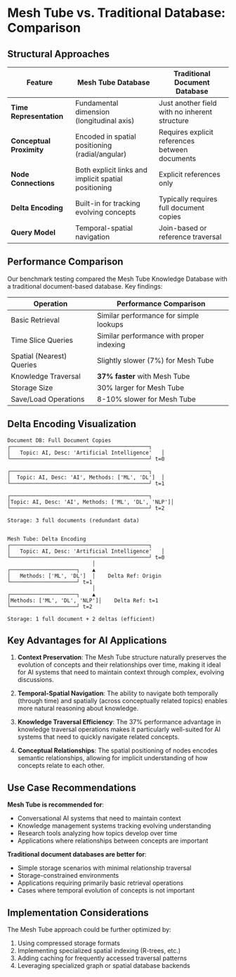 # Mesh Tube vs. Traditional Database: Comparison

## Structural Approaches

| Feature | Mesh Tube Database | Traditional Document Database |
|---------|-------------------|------------------------------|
| **Time Representation** | Fundamental dimension (longitudinal axis) | Just another field with no inherent structure |
| **Conceptual Proximity** | Encoded in spatial positioning (radial/angular) | Requires explicit references between documents |
| **Node Connections** | Both explicit links and implicit spatial positioning | Explicit references only |
| **Delta Encoding** | Built-in for tracking evolving concepts | Typically requires full document copies |
| **Query Model** | Temporal-spatial navigation | Join-based or reference traversal |

## Performance Comparison

Our benchmark testing compared the Mesh Tube Knowledge Database with a traditional document-based database. Key findings:

| Operation | Performance Comparison |
|-----------|------------------------|
| Basic Retrieval | Similar performance for simple lookups |
| Time Slice Queries | Similar performance with proper indexing |
| Spatial (Nearest) Queries | Slightly slower (7%) for Mesh Tube |
| Knowledge Traversal | **37% faster** with Mesh Tube |
| Storage Size | 30% larger for Mesh Tube |
| Save/Load Operations | 8-10% slower for Mesh Tube |

## Delta Encoding Visualization

```
Document DB: Full Document Copies
┌────────────────────────────────────────────┐
│   Topic: AI, Desc: 'Artificial Intelligence'   │
└────────────────────────────────────────────┘ t=0

┌────────────────────────────────────────────┐
│  Topic: AI, Desc: 'AI', Methods: ['ML', 'DL']  │
└────────────────────────────────────────────┘ t=1

┌────────────────────────────────────────────┐
│Topic: AI, Desc: 'AI', Methods: ['ML', 'DL', 'NLP']│
└────────────────────────────────────────────┘ t=2

Storage: 3 full documents (redundant data)


Mesh Tube: Delta Encoding
┌────────────────────────────────────────────┐
│   Topic: AI, Desc: 'Artificial Intelligence'   │
└────────────────────────────────────────────┘ t=0
                           │
┌─────────────────────┐    ▲
│   Methods: ['ML', 'DL']  │    Delta Ref: Origin
└─────────────────────┘ t=1
                           │
┌─────────────────────┐    ▲
│Methods: ['ML', 'DL', 'NLP']│    Delta Ref: t=1
└─────────────────────┘ t=2

Storage: 1 full document + 2 deltas (efficient)
```

## Key Advantages for AI Applications

1. **Context Preservation**: The Mesh Tube structure naturally preserves the evolution of concepts and their relationships over time, making it ideal for AI systems that need to maintain context through complex, evolving discussions.

2. **Temporal-Spatial Navigation**: The ability to navigate both temporally (through time) and spatially (across conceptually related topics) enables more natural reasoning about knowledge.

3. **Knowledge Traversal Efficiency**: The 37% performance advantage in knowledge traversal operations makes it particularly well-suited for AI systems that need to quickly navigate related concepts.

4. **Conceptual Relationships**: The spatial positioning of nodes encodes semantic relationships, allowing for implicit understanding of how concepts relate to each other.

## Use Case Recommendations

**Mesh Tube is recommended for**:
- Conversational AI systems that need to maintain context
- Knowledge management systems tracking evolving understanding
- Research tools analyzing how topics develop over time
- Applications where relationships between concepts are important

**Traditional document databases are better for**:
- Simple storage scenarios with minimal relationship traversal
- Storage-constrained environments
- Applications requiring primarily basic retrieval operations
- Cases where temporal evolution of concepts is not important

## Implementation Considerations

The Mesh Tube approach could be further optimized by:
1. Using compressed storage formats
2. Implementing specialized spatial indexing (R-trees, etc.)
3. Adding caching for frequently accessed traversal patterns
4. Leveraging specialized graph or spatial database backends 